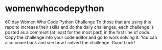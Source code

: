 # womenwhocodepython
60 day Women Who Code Python Challenge
To those that are using this repo to increase their skills and do the daily challenges, each challenge is posted as a comment (at least for the most part) in the first line of code.  Copy the challenge into your code editor and go to work solving it.  You can also come back and see how I solved the challenge.  Good Luck! 
